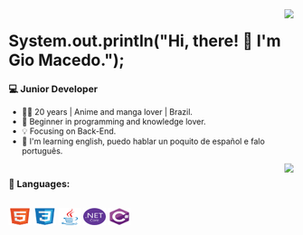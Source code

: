 <a href="https://github.com/giovanamacedo">
<img align="right" img height="170em" src="https://bad-apple-github-readme.vercel.app/api?show_bg=1&username=giovanamacedo&theme=dracula&show_icons=true"/>
</a>

# System.out.println("Hi, there! 👋 I'm Gio Macedo.");

### 💻 Junior Developer

  - 👩‍💻 20 years | Anime and manga lover | Brazil.
  - 📘 Beginner in programming and knowledge lover.
  - 💡 Focusing on Back-End.
  - 📢 I'm learning english, puedo hablar un poquito de español e falo português.
  
<a href="https://github.com/giovanamacedo">
 <img align="right" img height="130em" src="https://github-readme-stats.vercel.app/api/top-langs/?username=giovanamacedo&layout=compact&theme=dracula"/>
</a>

#
### 📍 Languages:
  
<div style="display: inline_block"><br>
  <img align="center" alt="Rafa-HTML" height="30" width="40" src="https://raw.githubusercontent.com/devicons/devicon/master/icons/html5/html5-original.svg">
  <img align="center" alt="Rafa-CSS" height="30" width="40" src="https://raw.githubusercontent.com/devicons/devicon/master/icons/css3/css3-original.svg">
  <img align="center" alt="Java" height="30" width="40" src="https://github.com/devicons/devicon/blob/9f4f5cdb393299a81125eb5127929ea7bfe42889/icons/java/java-original.svg">
  <img align="center" alt="Rafa-dotnet" height="30" width="40" src="https://raw.githubusercontent.com/devicons/devicon/master/icons/dotnetcore/dotnetcore-original.svg">
  <img align="center" alt="Rafa-dotnet" height="30" width="40" src="https://raw.githubusercontent.com/devicons/devicon/master/icons/csharp/csharp-original.svg">
</div>
